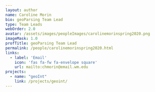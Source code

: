 ```yaml
---
layout: author
name: Caroline Morin
bio: geoParsing Team Lead
type: Team Leads
webOrder: 2.0
avatar: /assets/images/peopleImages/carolinemorinspring2020.png
imageMask: 1.0
profTitle: geoParsing Team Lead
permalink: /people/carolinemorinspring2020.html 
links:
  - label: 'Email'
    icon: 'fas fa-fw fa-envelope square'
    url: mailto:chmorin@email.wm.edu
projects:
  - name: "geoInt"
    link: /projects/geoint/
---
```

